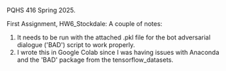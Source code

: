 PQHS 416 Spring 2025. 

First Assignment, HW6_Stockdale: A couple of notes:
1. It needs to be run with the attached .pkl file for the bot adversarial dialogue ('BAD') script to work properly.
2. I wrote this in Google Colab since I was having issues with Anaconda and the 'BAD' package from the tensorflow_datasets. 
